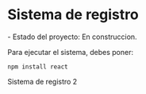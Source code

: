 <h1>Sistema de registro</h1>
- Estado del proyecto: En construccion.


Para ejecutar el sistema, debes poner: 

``npm install react``

Sistema de registro 2
